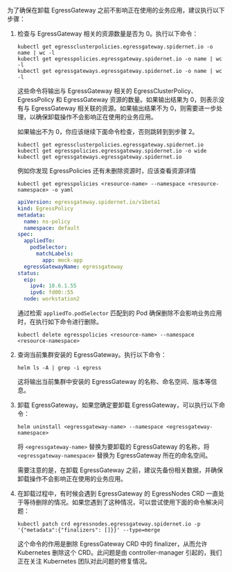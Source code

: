 为了确保在卸载 EgressGateway 之前不影响正在使用的业务应用，建议执行以下步骤：

1. 检查与 EgressGateway 相关的资源数量是否为 0。执行以下命令：

    ```shell
    kubectl get egressclusterpolicies.egressgateway.spidernet.io -o name | wc -l
    kubectl get egresspolicies.egressgateway.spidernet.io -o name | wc -l
    kubectl get egressgateways.egressgateway.spidernet.io -o name | wc -l
    ```
   
    这些命令将输出与 EgressGateway 相关的 EgressClusterPolicy、EgressPolicy 和 EgressGateway 资源的数量。如果输出结果为 0，则表示没有与 EgressGateway 相关联的资源。如果输出结果不为 0，则需要进一步处理，以确保卸载操作不会影响正在使用的业务应用。

    如果输出不为 0，你应该继续下面命令检查，否则跳转到到步骤 2。

    ```shell
    kubectl get egressclusterpolicies.egressgateway.spidernet.io
    kubectl get egresspolicies.egressgateway.spidernet.io -o wide
    kubectl get egressgateways.egressgateway.spidernet.io
    ```

    例如你发现 EgressPolicies 还有未删除资源时，应该查看资源详情

    ```shell
    kubectl get egresspolicies <resource-name> --namespace <resource-namespace> -o yaml
    ```

    ```yaml
    apiVersion: egressgateway.spidernet.io/v1beta1
    kind: EgressPolicy
    metadata:
      name: ns-policy
      namespace: default
    spec:
      appliedTo:
        podSelector:
          matchLabels:
            app: mock-app
      egressGatewayName: egressgateway
    status:
      eip:
        ipv4: 10.6.1.55
        ipv6: fd00::55
      node: workstation2
    ```

    通过检索 `appliedTo.podSelector` 匹配到的 Pod 确保删除不会影响业务应用时，在执行如下命令进行删除。

    ```shell
    kubectl delete egresspolicies <resource-name> --namespace <resource-namespace>
    ```
   
2. 查询当前集群安装的 EgressGateway。执行以下命令：

    ```shell
    helm ls -A | grep -i egress
    ```

    这将输出当前集群中安装的 EgressGateway 的名称、命名空间、版本等信息。

3. 卸载 EgressGateway。如果您确定要卸载 EgressGateway，可以执行以下命令：

    ```shell
    helm uninstall <egressgateway-name> --namespace <egressgateway-namespace>
    ```

    将 `<egressgateway-name>` 替换为要卸载的 EgressGateway 的名称，将 `<egressgateway-namespace>` 替换为 EgressGateway 所在的命名空间。

    需要注意的是，在卸载 EgressGateway 之前，建议先备份相关数据，并确保卸载操作不会影响正在使用的业务应用。

4. 在卸载过程中，有时候会遇到 EgressGateway 的 EgressNodes CRD 一直处于等待删除的情况。如果您遇到了这种情况，可以尝试使用下面的命令解决问题：

    ```shell
    kubectl patch crd egressnodes.egressgateway.spidernet.io -p '{"metadata":{"finalizers": []}}' --type=merge
    ```

    这个命令的作用是删除 EgressGateway CRD 中的 finalizer，从而允许 Kubernetes 删除这个 CRD。此问题是由 controller-manager 引起的，我们正在关注 Kubernetes 团队对此问题的修复情况。

